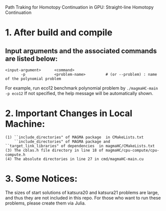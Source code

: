 Path Traking for Homotopy Continuation in GPU: Straight-line Homotopy Continuation

# 1. After build and compile

## Input arguments and the associated commands are listed below:
```
<input-argument>      <command>
       -p             <problem-name>         # (or --problem) : name of the polynomial problem
```
For example, run eco12 benchmark polynomial problem by ```./magmaHC-main -p eco12```
If not specified, the help message will be automatically shown.


# 2. Important Changes in Local Machine:
```
(1) ``include_directories" of MAGMA package  in CMakeLists.txt
    ``include_directories" of MAGMA package and ``target_link_libraries" of dependencies  in magmaHC/CMakeLists.txt
(3) The cblas.h file directory in line 18 of magmaHC/cpu-compute/cpu-compute.h
(4) The absolute directories in line 27 in cmd/magmaHC-main.cu
```

# 3. Some Notices:
The sizes of start solutions of katsura20 and katsura21 problems are large, and thus they are not included in this repo. For those who want to run these problems, please create them via Julia.
